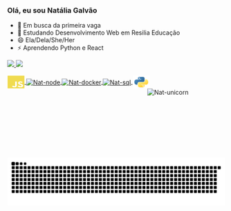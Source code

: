 ### Olá, eu sou Natália Galvão


- 🔭 Em busca da primeira vaga 
- 🌱 Estudando Desenvolvimento Web em Resilia Educação
- 😄 Ela/Dela/She/Her
- ⚡ Aprendendo Python e React 

<div>
  <a href="https://github.com/galvaonana">
  <img height="180em" src="https://github-readme-stats.vercel.app/api?username=galvaonana&show_icons=true&theme=dracula&include_all_commits=true&count_private=true"/>
  <img height="180em" src="https://github-readme-stats.vercel.app/api/top-langs/?username=galvaonana&layout=compact&langs_count=7&theme=dracula"/>
</div>
  
  <div style="display: inline_block"><br>
  <img align="center" alt="Nat-Js" height="30" width="40" src="https://raw.githubusercontent.com/devicons/devicon/master/icons/javascript/javascript-plain.svg">
  <img align="center" alt="Nat-node" height="30" width="40" src="https://icon-library.com/images/node-js-icon/node-js-icon-11.jpg">
  <img align="center" alt="Nat-docker" height="30" width="40" src="https://www.docker.com/sites/default/files/d8/2019-07/vertical-logo-monochromatic.png">
  <img align="center" alt="Nat-sql" height="30" width="40" src="https://icon-library.com/images/mysql-icon/mysql-icon-3.jpg">
  <img align="center" alt="Nat-Python" height="30" width="40" src="https://raw.githubusercontent.com/devicons/devicon/master/icons/python/python-original.svg">
  <img align="right" alt="Nat-unicorn" height="160" width="180" src="https://i.pinimg.com/originals/e9/bb/e6/e9bbe67d792761b53ec15027adb7ca35.gif">
</div>
  
![Snake animation](https://github.com/galvaonana/galvaonana/blob/output/github-contribution-grid-snake.svg)
